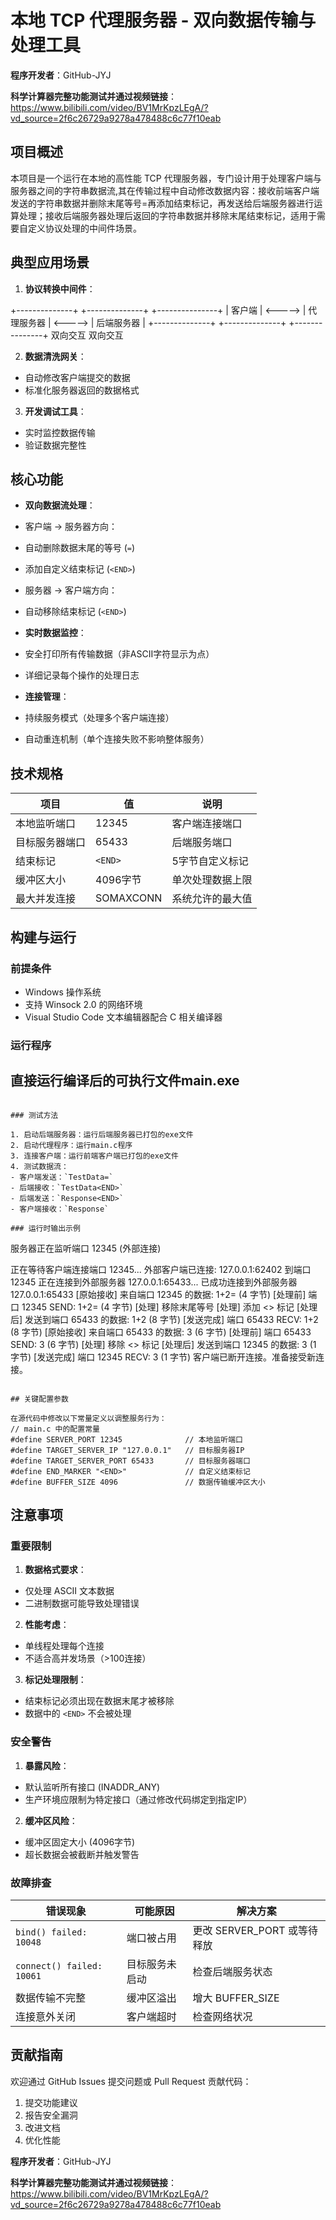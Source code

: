 # 本地 TCP 代理服务器 - 双向数据传输与处理工具

**程序开发者**：GitHub-JYJ

**科学计算器完整功能测试并通过视频链接**：
https://www.bilibili.com/video/BV1MrKpzLEgA/?vd_source=2f6c26729a9278a478488c6c77f10eab

## 项目概述

本项目是一个运行在本地的高性能 TCP 代理服务器，专门设计用于处理客户端与服务器之间的字符串数据流,其在传输过程中自动修改数据内容：接收前端客户端发送的字符串数据并删除末尾等号=再添加结束标记<END>，再发送给后端服务器进行运算处理；接收后端服务器处理后返回的字符串数据并移除末尾结束标记<END>，适用于需要自定义协议处理的中间件场景。

## 典型应用场景

1. **协议转换中间件**：

+--------------+         +--------------+         +---------------+
|  客户端      | <-----> | 代理服务器    | <-----> | 后端服务器     |
+--------------+         +--------------+         +---------------+
                 双向交互                  双向交互                  


2. **数据清洗网关**：

- 自动修改客户端提交的数据
- 标准化服务器返回的数据格式

3. **开发调试工具**：

- 实时监控数据传输
- 验证数据完整性

## 核心功能

- **双向数据流处理**：

- 客户端 → 服务器方向：
- 自动删除数据末尾的等号 (`=`)
- 添加自定义结束标记 (`<END>`)
- 服务器 → 客户端方向：
- 自动移除结束标记 (`<END>`)

- **实时数据监控**：

- 安全打印所有传输数据（非ASCII字符显示为点）
- 详细记录每个操作的处理日志

- **连接管理**：

- 持续服务模式（处理多个客户端连接）
- 自动重连机制（单个连接失败不影响整体服务）

## 技术规格

| 项目               | 值          | 说明                      |
|--------------------|-------------|--------------------------|
| 本地监听端口        | 12345       | 客户端连接端口            |
| 目标服务器端口      | 65433       | 后端服务端口              |
| 结束标记            | `<END>`     | 5字节自定义标记          |
| 缓冲区大小          | 4096字节    | 单次处理数据上限          |
| 最大并发连接        | SOMAXCONN   | 系统允许的最大值          |

## 构建与运行

### 前提条件

- Windows 操作系统
- 支持 Winsock 2.0 的网络环境
- Visual Studio Code 文本编辑器配合 C 相关编译器

### 运行程序

## 直接运行编译后的可执行文件main.exe
```

### 测试方法

1. 启动后端服务器：运行后端服务器已打包的exe文件
2. 启动代理程序：运行main.c程序
3. 连接客户端：运行前端客户端已打包的exe文件
4. 测试数据流：
- 客户端发送：`TestData=`
- 后端接收：`TestData<END>`
- 后端发送：`Response<END>`
- 客户端接收：`Response`

### 运行时输出示例

```
服务器正在监听端口 12345 (外部连接)

正在等待客户端连接端口 12345...
外部客户端已连接: 127.0.0.1:62402 到端口 12345
正在连接到外部服务器 127.0.0.1:65433...
已成功连接到外部服务器 127.0.0.1:65433
[原始接收] 来自端口 12345 的数据: 1+2= (4 字节)
[处理前] 端口 12345 SEND: 1+2= (4 字节)
[处理] 移除末尾等号
[处理] 添加 <<END>> 标记
[处理后] 发送到端口 65433 的数据: 1+2<END> (8 字节)
[发送完成] 端口 65433 RECV: 1+2<END> (8 字节)
[原始接收] 来自端口 65433 的数据: 3<END> (6 字节)
[处理前] 端口 65433 SEND: 3<END> (6 字节)
[处理] 移除 <<END>> 标记
[处理后] 发送到端口 12345 的数据: 3 (1 字节)
[发送完成] 端口 12345 RECV: 3 (1 字节)
客户端已断开连接。准备接受新连接。

```

## 关键配置参数

在源代码中修改以下常量定义以调整服务行为：
// main.c 中的配置常量
#define SERVER_PORT 12345              // 本地监听端口
#define TARGET_SERVER_IP "127.0.0.1"   // 目标服务器IP
#define TARGET_SERVER_PORT 65433       // 目标服务器端口
#define END_MARKER "<END>"             // 自定义结束标记
#define BUFFER_SIZE 4096               // 数据传输缓冲区大小

```

## 注意事项

### 重要限制

1. **数据格式要求**：

- 仅处理 ASCII 文本数据
- 二进制数据可能导致处理错误

2. **性能考虑**：

- 单线程处理每个连接
- 不适合高并发场景（>100连接）

3. **标记处理限制**：

- 结束标记必须出现在数据末尾才被移除
- 数据中的 `<END>` 不会被处理

### 安全警告

1. **暴露风险**：

- 默认监听所有接口 (INADDR_ANY)
- 生产环境应限制为特定接口（通过修改代码绑定到指定IP）

2. **缓冲区风险**：

- 缓冲区固定大小 (4096字节)
- 超长数据会被截断并触发警告

### 故障排查

| 错误现象                  | 可能原因             | 解决方案                    |
|--------------------------|---------------------|-----------------------------|
| `bind() failed: 10048`   | 端口被占用           | 更改 SERVER_PORT 或等待释放  |
| `connect() failed: 10061`| 目标服务未启动       | 检查后端服务状态             |
| 数据传输不完整            | 缓冲区溢出           | 增大 BUFFER_SIZE            |
| 连接意外关闭              | 客户端超时           | 检查网络状况                 |

## 贡献指南

欢迎通过 GitHub Issues 提交问题或 Pull Request 贡献代码：
1. 提交功能建议
2. 报告安全漏洞
3. 改进文档
4. 优化性能

**程序开发者**：GitHub-JYJ

**科学计算器完整功能测试并通过视频链接**：
https://www.bilibili.com/video/BV1MrKpzLEgA/?vd_source=2f6c26729a9278a478488c6c77f10eab